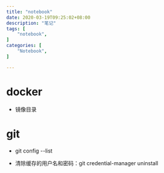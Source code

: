 ```yaml
---
title: "notebook"
date: 2020-03-19T09:25:02+08:00
description: "笔记"
tags: [
    "notebook",
]
categories: [
    "Notebook",
]

---
```


<!--more-->

# docker 

- 镜像目录 

# git

- git config --list

- 清除缓存的用户名和密码：git credential-manager uninstall


